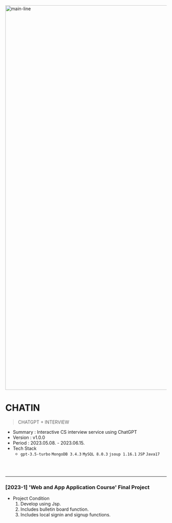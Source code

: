 
<img width="1200" alt="main-line" src="https://github.com/olive-su/chatin/assets/67156494/85dd0dd3-7ca0-4725-88bb-0190055a00c8">

# CHATIN 
> CHATGPT + INTERVIEW

- Summary : Interactive CS interview service using ChatGPT
- Version : v1.0.0
- Period : 2023.05.08. - 2023.06.15.
- Tech Stack
  - `gpt-3.5-turbo` `MongoDB 3.4.3` `MySQL 8.0.3` `jsoup 1.16.1` `JSP` `Java17`

<br>
<br>

---
### [2023-1] 'Web and App Application Course' Final Project

- Project Condition
  1. Develop using Jsp.
  2. Includes bulletin board function.
  3. Includes local signin and signup functions.
